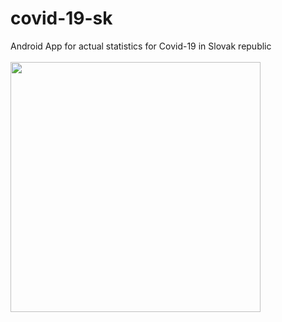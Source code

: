 # covid-19-sk

Android App for actual statistics for Covid-19 in Slovak republic
<br><br>
<img src="https://user-images.githubusercontent.com/37266965/93191945-6b1ba780-f745-11ea-9b8a-f73a0ca34abb.png" width="400">

